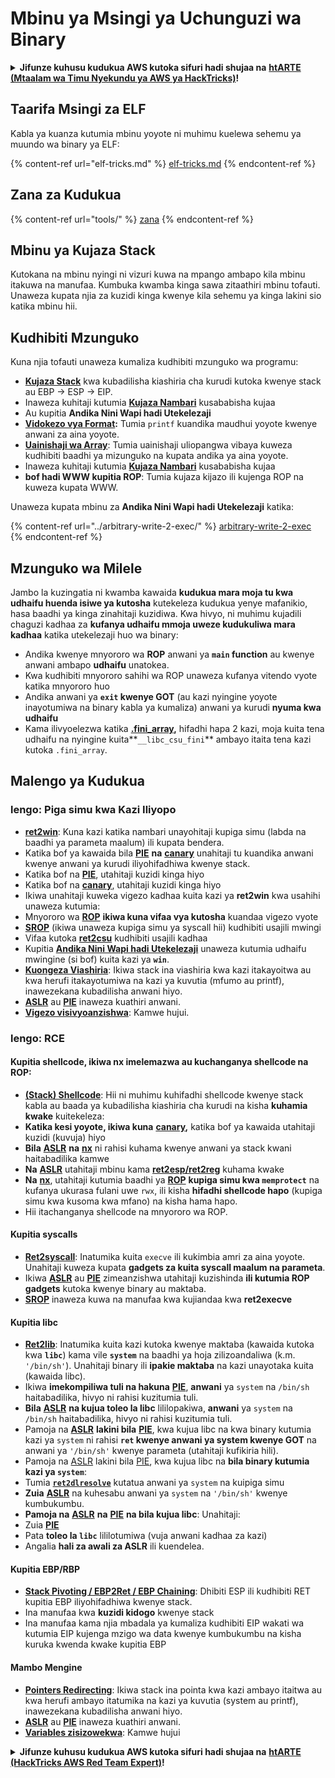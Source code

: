 # Mbinu ya Msingi ya Uchunguzi wa Binary

<details>

<summary><strong>Jifunze kuhusu kudukua AWS kutoka sifuri hadi shujaa na</strong> <a href="https://training.hacktricks.xyz/courses/arte"><strong>htARTE (Mtaalam wa Timu Nyekundu ya AWS ya HackTricks)</strong></a><strong>!</strong></summary>

Njia nyingine za kusaidia HackTricks:

* Ikiwa unataka kuona **kampuni yako ikitangazwa kwenye HackTricks** au **kupakua HackTricks kwa PDF** Angalia [**MIPANGO YA KUJIUNGA**](https://github.com/sponsors/carlospolop)!
* Pata [**bidhaa rasmi za PEASS & HackTricks**](https://peass.creator-spring.com)
* Gundua [**Familia ya PEASS**](https://opensea.io/collection/the-peass-family), mkusanyiko wetu wa kipekee wa [**NFTs**](https://opensea.io/collection/the-peass-family)
* **Jiunge na** 💬 [**Kikundi cha Discord**](https://discord.gg/hRep4RUj7f) au [**kikundi cha telegram**](https://t.me/peass) au **tufuate** kwenye **Twitter** 🐦 [**@hacktricks\_live**](https://twitter.com/hacktricks\_live)**.**
* **Shiriki mbinu zako za kudukua kwa kuwasilisha PRs kwa** [**HackTricks**](https://github.com/carlospolop/hacktricks) na [**HackTricks Cloud**](https://github.com/carlospolop/hacktricks-cloud) github repos.

</details>

## Taarifa Msingi za ELF

Kabla ya kuanza kutumia mbinu yoyote ni muhimu kuelewa sehemu ya muundo wa binary ya ELF:

{% content-ref url="elf-tricks.md" %}
[elf-tricks.md](elf-tricks.md)
{% endcontent-ref %}

## Zana za Kudukua

{% content-ref url="tools/" %}
[zana](tools/)
{% endcontent-ref %}

## Mbinu ya Kujaza Stack

Kutokana na mbinu nyingi ni vizuri kuwa na mpango ambapo kila mbinu itakuwa na manufaa. Kumbuka kwamba kinga sawa zitaathiri mbinu tofauti. Unaweza kupata njia za kuzidi kinga kwenye kila sehemu ya kinga lakini sio katika mbinu hii.

## Kudhibiti Mzunguko

Kuna njia tofauti unaweza kumaliza kudhibiti mzunguko wa programu:

* [**Kujaza Stack**](../stack-overflow/) kwa kubadilisha kiashiria cha kurudi kutoka kwenye stack au EBP -> ESP -> EIP.
* Inaweza kuhitaji kutumia [**Kujaza Nambari**](../integer-overflow.md) kusababisha kujaa
* Au kupitia **Andika Nini Wapi hadi Utekelezaji**
* [**Vidokezo vya Format**](../format-strings/)**:** Tumia `printf` kuandika maudhui yoyote kwenye anwani za aina yoyote.
* [**Uainishaji wa Array**](../array-indexing.md): Tumia uainishaji uliopangwa vibaya kuweza kudhibiti baadhi ya mizunguko na kupata andika ya aina yoyote.
* Inaweza kuhitaji kutumia [**Kujaza Nambari**](../integer-overflow.md) kusababisha kujaa
* **bof hadi WWW kupitia ROP**: Tumia kujaza kijazo ili kujenga ROP na kuweza kupata WWW.

Unaweza kupata mbinu za **Andika Nini Wapi hadi Utekelezaji** katika:

{% content-ref url="../arbitrary-write-2-exec/" %}
[arbitrary-write-2-exec](../arbitrary-write-2-exec/)
{% endcontent-ref %}

## Mzunguko wa Milele

Jambo la kuzingatia ni kwamba kawaida **kudukua mara moja tu kwa udhaifu huenda isiwe ya kutosha** kutekeleza kudukua yenye mafanikio, hasa baadhi ya kinga zinahitaji kuzidiwa. Kwa hivyo, ni muhimu kujadili chaguzi kadhaa za **kufanya udhaifu mmoja uweze kudukuliwa mara kadhaa** katika utekelezaji huo wa binary:

* Andika kwenye mnyororo wa **ROP** anwani ya **`main` function** au kwenye anwani ambapo **udhaifu** unatokea.
* Kwa kudhibiti mnyororo sahihi wa ROP unaweza kufanya vitendo vyote katika mnyororo huo
* Andika anwani ya **`exit` kwenye GOT** (au kazi nyingine yoyote inayotumiwa na binary kabla ya kumaliza) anwani ya kurudi **nyuma kwa udhaifu**
* Kama ilivyoelezwa katika [**.fini\_array**](../arbitrary-write-2-exec/www2exec-.dtors-and-.fini\_array.md#eternal-loop)**,** hifadhi hapa 2 kazi, moja kuita tena udhaifu na nyingine kuita**`__libc_csu_fini`** ambayo itaita tena kazi kutoka `.fini_array`.

## Malengo ya Kudukua

### lengo: Piga simu kwa Kazi Iliyopo

* [**ret2win**](./#ret2win): Kuna kazi katika nambari unayohitaji kupiga simu (labda na baadhi ya parameta maalum) ili kupata bendera.
* Katika bof ya kawaida bila [**PIE**](../common-binary-protections-and-bypasses/pie/) **na** [**canary**](../common-binary-protections-and-bypasses/stack-canaries/) unahitaji tu kuandika anwani kwenye anwani ya kurudi iliyohifadhiwa kwenye stack.
* Katika bof na [**PIE**](../common-binary-protections-and-bypasses/pie/), utahitaji kuzidi kinga hiyo
* Katika bof na [**canary**](../common-binary-protections-and-bypasses/stack-canaries/), utahitaji kuzidi kinga hiyo
* Ikiwa unahitaji kuweka vigezo kadhaa kuita kazi ya **ret2win** kwa usahihi unaweza kutumia:
* Mnyororo wa [**ROP**](./#rop-and-ret2...-techniques) **ikiwa kuna vifaa vya kutosha** kuandaa vigezo vyote
* [**SROP**](../rop-return-oriented-programing/ret2esp-ret2reg/srop-sigreturn-oriented-programming.md) (ikiwa unaweza kupiga simu ya syscall hii) kudhibiti usajili mwingi
* Vifaa kutoka [**ret2csu**](../rop-return-oriented-programing/ret2csu.md) kudhibiti usajili kadhaa
* Kupitia [**Andika Nini Wapi hadi Utekelezaji**](../arbitrary-write-2-exec/) unaweza kutumia udhaifu mwingine (si bof) kuita kazi ya **`win`**.
* [**Kuongeza Viashiria**](../stack-overflow/pointer-redirecting.md): Ikiwa stack ina viashiria kwa kazi itakayoitwa au kwa herufi itakayotumiwa na kazi ya kuvutia (mfumo au printf), inawezekana kubadilisha anwani hiyo.
* [**ASLR**](../common-binary-protections-and-bypasses/aslr/) au [**PIE**](../common-binary-protections-and-bypasses/pie/) inaweza kuathiri anwani.
* [**Vigezo visivyoanzishwa**](../stack-overflow/uninitialized-variables.md): Kamwe hujui.

### lengo: RCE

#### Kupitia shellcode, ikiwa nx imelemazwa au kuchanganya shellcode na ROP:

* [**(Stack) Shellcode**](./#stack-shellcode): Hii ni muhimu kuhifadhi shellcode kwenye stack kabla au baada ya kubadilisha kiashiria cha kurudi na kisha **kuhamia kwake** kuitekeleza:
* **Katika kesi yoyote, ikiwa kuna** [**canary**](../common-binary-protections-and-bypasses/stack-canaries/)**,** katika bof ya kawaida utahitaji kuzidi (kuvuja) hiyo
* **Bila** [**ASLR**](../common-binary-protections-and-bypasses/aslr/) **na** [**nx**](../common-binary-protections-and-bypasses/no-exec-nx.md) ni rahisi kuhama kwenye anwani ya stack kwani haitabadilika kamwe
* **Na** [**ASLR**](../common-binary-protections-and-bypasses/aslr/) utahitaji mbinu kama [**ret2esp/ret2reg**](../rop-return-oriented-programing/ret2esp-ret2reg/) kuhama kwake
* **Na** [**nx**](../common-binary-protections-and-bypasses/no-exec-nx.md), utahitaji kutumia baadhi ya [**ROP**](../rop-return-oriented-programing/) **kupiga simu kwa `memprotect`** na kufanya ukurasa fulani uwe `rwx`, ili kisha **hifadhi shellcode hapo** (kupiga simu kwa kusoma kwa mfano) na kisha hama hapo.
* Hii itachanganya shellcode na mnyororo wa ROP.
#### Kupitia syscalls

* [**Ret2syscall**](../rop-return-oriented-programing/rop-syscall-execv.md): Inatumika kuita `execve` ili kukimbia amri za aina yoyote. Unahitaji kuweza kupata **gadgets za kuita syscall maalum na parameta**.
* Ikiwa [**ASLR**](../common-binary-protections-and-bypasses/aslr/) au [**PIE**](../common-binary-protections-and-bypasses/pie/) zimeanzishwa utahitaji kuzishinda **ili kutumia ROP gadgets** kutoka kwenye binary au maktaba.
* [**SROP**](../rop-return-oriented-programing/ret2esp-ret2reg/srop-sigreturn-oriented-programming.md) inaweza kuwa na manufaa kwa kujiandaa kwa **ret2execve**

#### Kupitia libc

* [**Ret2lib**](../rop-return-oriented-programing/ret2lib/): Inatumika kuita kazi kutoka kwenye maktaba (kawaida kutoka kwa **`libc`**) kama vile **`system`** na baadhi ya hoja zilizoandaliwa (k.m. `'/bin/sh'`). Unahitaji binary ili **ipakie maktaba** na kazi unayotaka kuita (kawaida libc).
* Ikiwa **imekompiliwa tuli na hakuna** [**PIE**](../common-binary-protections-and-bypasses/pie/), **anwani** ya `system` na `/bin/sh` haitabadilika, hivyo ni rahisi kuzitumia tuli.
* **Bila** [**ASLR**](../common-binary-protections-and-bypasses/aslr/) **na kujua toleo la libc** lililopakiwa, **anwani** ya `system` na `/bin/sh` haitabadilika, hivyo ni rahisi kuzitumia tuli.
* Pamoja na [**ASLR**](../common-binary-protections-and-bypasses/aslr/) **lakini bila** [**PIE**](../common-binary-protections-and-bypasses/pie/), kwa kujua libc na kwa binary kutumia kazi ya `system` ni rahisi **`ret` kwenye anwani ya system kwenye GOT** na anwani ya `'/bin/sh'` kwenye parameta (utahitaji kufikiria hili).
* Pamoja na [ASLR](../common-binary-protections-and-bypasses/aslr/) lakini bila [PIE](../common-binary-protections-and-bypasses/pie/), kwa kujua libc na **bila binary kutumia kazi ya `system`**:
* Tumia [**`ret2dlresolve`**](../rop-return-oriented-programing/ret2dlresolve.md) kutatua anwani ya `system` na kuipiga simu&#x20;
* **Zuia** [**ASLR**](../common-binary-protections-and-bypasses/aslr/) na kuhesabu anwani ya `system` na `'/bin/sh'` kwenye kumbukumbu.
* **Pamoja na** [**ASLR**](../common-binary-protections-and-bypasses/aslr/) **na** [**PIE**](../common-binary-protections-and-bypasses/pie/) **na bila kujua libc**: Unahitaji:
* Zuia [**PIE**](../common-binary-protections-and-bypasses/pie/)
* Pata **toleo la `libc`** lililotumiwa (vuja anwani kadhaa za kazi)
* Angalia **hali za awali za ASLR** ili kuendelea.

#### Kupitia EBP/RBP

* [**Stack Pivoting / EBP2Ret / EBP Chaining**](../stack-overflow/stack-pivoting-ebp2ret-ebp-chaining.md): Dhibiti ESP ili kudhibiti RET kupitia EBP iliyohifadhiwa kwenye stack.
* Ina manufaa kwa **kuzidi kidogo** kwenye stack
* Ina manufaa kama njia mbadala ya kumaliza kudhibiti EIP wakati wa kutumia EIP kujenga mzigo wa data kwenye kumbukumbu na kisha kuruka kwenda kwake kupitia EBP

#### Mambo Mengine

* [**Pointers Redirecting**](../stack-overflow/pointer-redirecting.md): Ikiwa stack ina pointa kwa kazi ambayo itaitwa au kwa herufi ambayo itatumika na kazi ya kuvutia (system au printf), inawezekana kubadilisha anwani hiyo.
* [**ASLR**](../common-binary-protections-and-bypasses/aslr/) au [**PIE**](../common-binary-protections-and-bypasses/pie/) inaweza kuathiri anwani.
* [**Variables zisizowekwa**](../stack-overflow/uninitialized-variables.md): Kamwe hujui

<details>

<summary><strong>Jifunze kuhusu kudukua AWS kutoka sifuri hadi shujaa na</strong> <a href="https://training.hacktricks.xyz/courses/arte"><strong>htARTE (HackTricks AWS Red Team Expert)</strong></a><strong>!</strong></summary>

Njia nyingine za kusaidia HackTricks:

* Ikiwa unataka kuona **kampuni yako ikitangazwa kwenye HackTricks** au **kupakua HackTricks kwa PDF** Angalia [**MIPANGO YA KUJIUNGA**](https://github.com/sponsors/carlospolop)!
* Pata [**bidhaa rasmi za PEASS & HackTricks**](https://peass.creator-spring.com)
* Gundua [**Familia ya PEASS**](https://opensea.io/collection/the-peass-family), mkusanyiko wetu wa [**NFTs**](https://opensea.io/collection/the-peass-family) za kipekee
* **Jiunge na** 💬 [**Kikundi cha Discord**](https://discord.gg/hRep4RUj7f) au kikundi cha [**telegram**](https://t.me/peass) au **tufuate** kwenye **Twitter** 🐦 [**@hacktricks\_live**](https://twitter.com/hacktricks\_live)**.**
* **Shiriki mbinu zako za kudukua kwa kuwasilisha PRs kwa** [**HackTricks**](https://github.com/carlospolop/hacktricks) na [**HackTricks Cloud**](https://github.com/carlospolop/hacktricks-cloud) github repos.

</details>
